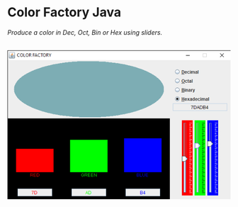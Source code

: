 # Color Factory Java
<h6>
Produce a color in Dec, Oct, Bin or Hex using sliders.</h6>

![alt text](https://github.com/solid0snake/ColorFactoryJava/blob/screenshots/Color%20Factory.png "Screenshot")
